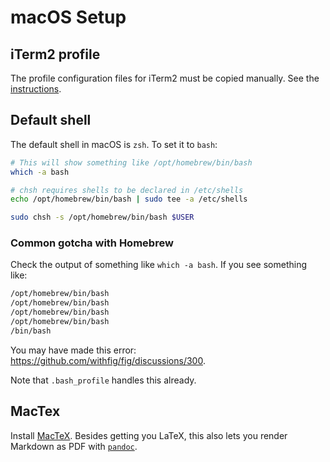 # macOS Setup

## iTerm2 profile

The profile configuration files for iTerm2 must be copied manually. See the [instructions](iterm2/README.md).

## Default shell

The default shell in macOS is `zsh`. To set it to `bash`:

```sh
# This will show something like /opt/homebrew/bin/bash
which -a bash

# chsh requires shells to be declared in /etc/shells
echo /opt/homebrew/bin/bash | sudo tee -a /etc/shells

sudo chsh -s /opt/homebrew/bin/bash $USER
```

### Common gotcha with Homebrew

Check the output of something like `which -a bash`.
If you see something like:

```sh
/opt/homebrew/bin/bash
/opt/homebrew/bin/bash
/opt/homebrew/bin/bash
/opt/homebrew/bin/bash
/bin/bash
```

You may have made this error: <https://github.com/withfig/fig/discussions/300>.

Note that `.bash_profile` handles this already.

## MacTex

Install [MacTeX](https://www.tug.org/mactex/mactex-download.html). Besides getting you LaTeX, this also lets you render Markdown as PDF with [`pandoc`](https://pandoc.org/).
